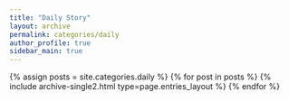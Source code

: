```yaml
---
title: "Daily Story"
layout: archive
permalink: categories/daily
author_profile: true
sidebar_main: true
---
```


{% assign posts = site.categories.daily %}
{% for post in posts %} {% include archive-single2.html type=page.entries_layout %} {% endfor %}